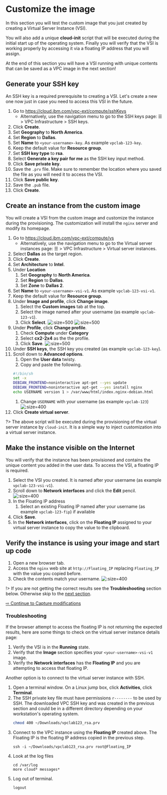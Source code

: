 # Customize the image

In this section you will test the custom image that you just created by creating a Virtual Server Instance (VSI).

You will also add a unique **cloud-init** script that will be executed during the initial start up of the operating system.  Finally you will verify that the VSI is working properly by accessing it via a floating IP address that you will assign.

At the end of this section you will have a VSI running with unique contents that can be saved as a VPC image in the next section!

## Generate your SSH key

An SSH key is a required prerequisite to creating a VSI.  Let's create a new one now just in case you need to access this VSI in the future.

1. Go to https://cloud.ibm.com/vpc-ext/compute/sshKeys
   * Alternatively, use the navigation menu to go to the SSH keys page: ☰ > VPC Infrastructure > SSH keys.
1. Click **Create**.
1. Set **Geography** to **North America**.
1. Set **Region** to **Dallas**.
1. Set **Name** to `<your-username>-key`. As example `vpclab-123-key`.
1. Keep the default value for **Resource group**.
1. Set **SSH key type** to **rsa**.
1. Select **Generate a key pair for me** as the SSH key input method.
1. Click **Save private key**.
1. Save the `.prv` file. Make sure to remember the location where you saved the file as you will need it to access the VSI.
1. Click **Save public key**.
1. Save the `.pub` file.
1. Click **Create**.

## Create an instance from the custom image

You will create a VSI from the custom image and customize the instance during the provisioning. The customization will install the `nginx` server and modify its homepage.

1. Go to https://cloud.ibm.com/vpc-ext/compute/vs
   * Alternatively, use the navigation menu to go to the Virtual server instances page: ☰ > VPC Infrastructure > Virtual server instances.
1. Select **Dallas** as the target region.
1. Click **Create**.
1. Set **Architecture** to **Intel**.
1. Under **Location**
   1. Set **Geography** to **North America**.
   1. Set **Region** to **Dallas**.
   1. Set **Zone** to **Dallas 2**.
1. Set **Name** to `<your-username>-vsi-v1`. As example `vpclab-123-vsi-v1`.
1. Keep the default value for **Resource group**.
1. Under **Image and profile**, click **Change image**.
   1. Select the **Custom images** tab at the top.
   1. Select the image named after your username (as example `vpclab-123-v1`).
   1. Click **Select**.
   ![](images/20-vsi-change-image.png ':size=500')
   ![](images/20-vsi-custom.png ':size=500')
1. Under **Profile**, click **Change profile**.
   1. Check **Compute** under **Category**
   1. Select **cx2-2x4** as the the profile.
   1. Click **Save**.
   ![](images/20-select-profile.png ':size=500')
1. Under **SSH keys**, the SSH key you created (as example `vpclab-123-key`).
1. Scroll down to **Advanced options**.
   1. Open the **User data** twisty.
   1. Copy and paste the following.  
   ```sh
   #!/bin/sh
   set -x
   DEBIAN_FRONTEND=noninteractive apt-get --yes update
   DEBIAN_FRONTEND=noninteractive apt-get --yes install nginx
   echo USERNAME version 1 > /var/www/html/index.nginx-debian.html
   ```
   1. Change `USERNAME` with your username (as example `vpclab-123`)
  ![](images/20-vsi-user-data.png ':size=400')
1. Click **Create virtual server**.

?> The above script will be executed during the provisioning of the virtual server instance by `cloud-init`. It is a simple way to inject customization into a virtual server instance.

## Make the instance visible on the Internet

You will verify that the instance has been provisioned and contains the unique content you added in the user data. To access the VSI, a floating IP is required.

1. Select the VSI you created. It is named after your username (as example `vpclab-123-vsi-v1`).
1. Scroll down to **Network interfaces** and click the **Edit** pencil.
  ![](images/20-fip.png ':size=400')
1. In the Floating IP address
   1. Select an existing Floating IP named after your username (as example `vpclab-123-fip`) if available
1. Click **Save**.
1. In the **Network interfaces**, click on the **Floating IP** assigned to your virtual server instance to copy the value to the clipboard.

## Verify the instance is using your image and start up code

1. Open a new browser tab.
1. Access the `nginx` web site at `http://Floating_IP` replacing `Floating_IP` with the value you copied before.
1. Check the contents match your username.
   ![](images/20-nginx.png ':size=400')

!> If you are not getting the correct results see the **Troubleshooting** section below. Otherwise skip to the [next section](30-capture-modifications.md).

[⇨ Continue to Capture modifications](30-capture-modifications.md)

### Troubleshooting

If the browser attempt to access the floating IP is not returning the expected results, here are some things to check on the virtual server instance details page:
1. Verify the VSI is in the **Running** state.
1. Verify that the **Image** section specifies your `<your-username>-vsi-v1` image.
1. Verify the **Network interfaces** has the **Floating IP** and you are attempting to access that floating IP.

Another option is to connect to the virtual server instance with SSH.
1. Open a terminal window.  On a Linux jump box, click **Activities**, click **Terminal**.
1. The SSH private key file must have permissions `r--------` to be used by SSH. The downloaded VPC SSH key and was created in the previous section and could be in a different directory depending on your workstation's operating system.
   ```sh
   chmod 400 ~/Downloads/vpclab123_rsa.prv
   ```
1. Connect to the VPC instance using the **Floating IP** created above. The Floating IP is the floating IP address copied in the previous step.
   ```
   ssh -i ~/Downloads/vpclab123_rsa.prv root@Floating_IP
   ```
1. Look at the log files
   ```
   cd /var/log
   more cloud* messages*
   ```
1. Log out of terminal.
   ```
   logout
   ```
